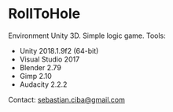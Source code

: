 # RollToHole
Environment Unity 3D. Simple logic game.
Tools:
- Unity 2018.1.9f2 (64-bit)
- Visual Studio 2017
- Blender 2.79
- Gimp 2.10
- Audacity 2.2.2

Contact: sebastian.ciba@gmail.com